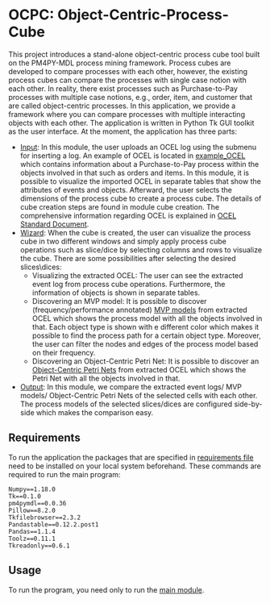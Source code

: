 # OCPC: Object-Centric-Process-Cube

This project introduces a stand-alone object-centric process cube tool built on the PM4PY-MDL process mining framework. Process cubes are developed to compare processes with each other, however, the existing process cubes can compare the processes with single case notion with each other. In reality, there exist processes such as Purchase-to-Pay processes with multiple case notions, e.g., order, item, and customer that are called object-centric processes. In this application, we provide a framework where you can compare processes with multiple interacting objects with each other. The application is written in Python  Tk  GUI  toolkit as the user interface. At the moment, the application has three parts:
- [Input](https://github.com/AnahitaFarhang/object-centric-process-cube/tree/main/input): In this module, the user uploads an OCEL log using the submenu for inserting a log. An example of OCEL is located in [example_OCEL](https://github.com/AnahitaFarhang/object-centric-process-cube/tree/main/example_OCEL) which contains information about a Purchase-to-Pay process within the objects involved in that such as orders and items. In this module, it is possible to visualize the imported OCEL in separate tables that show the attributes of events and objects. Afterward, the user selects the dimensions of the process cube to create a process cube. The details of cube creation steps are found in module cube creation.  The comprehensive information regarding OCEL is explained in [OCEL Standard Document](http://ocel-standard.org/). 
- [Wizard](https://github.com/AnahitaFarhang/object-centric-process-cube/tree/main/wizard): When the cube is created, the user can visualize the process cube in two different windows and simply apply process cube operations such as slice/dice by selecting columns and rows to visualize the cube. There are some possibilities after selecting the desired slices\dices:
    - Visualizing the extracted OCEL: The user can see the extracted event log from process cube operations. Furthermore, the information of objects is shown in separate tables.
    - Discovering an MVP  model: It is possible to discover (frequency/performance annotated) [MVP models](https://arxiv.org/pdf/2001.02562.pdf) from extracted OCEL which shows the process model with all the objects involved in that. Each object type is shown with e different color which makes it possible to find the process path for a certain object type. Moreover, the user can filter the nodes and edges of the process model based on their frequency.
    - Discovering an Object-Centric Petri Net: It is possible to discover an [Object-Centric Petri Nets](https://arxiv.org/pdf/2010.02047.pdf) from extracted OCEL which shows the Petri Net with all the objects involved in that. 
- [Output](https://github.com/AnahitaFarhang/object-centric-process-cube/tree/main/output): In this module,  we compare the extracted event logs/ MVP  models/ Object-Centric Petri Nets of the selected cells with each other. The process models of the selected slices/dices are configured side-by-side which makes the comparison easy.
## Requirements
To run the application the packages that are specified in  [requirements file ](https://github.com/AnahitaFarhang/object-centric-process-cube/blob/main/requirements.txt) need to be installed on your local system beforehand. These commands are required to run the main program:
```
Numpy==1.18.0
Tk==0.1.0
pm4pymdl==0.0.36
Pillow==8.2.0
Tkfilebrowser==2.3.2
Pandastable==0.12.2.post1
Pandas==1.1.4
Toolz==0.11.1
Tkreadonly==0.6.1

```

## Usage
To run the program, you need only to run the [main module](https://github.com/AnahitaFarhang/object-centric-process-cube/blob/main/main.py).






